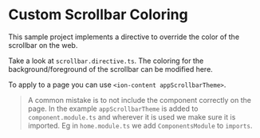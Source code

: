 # Custom Scrollbar Coloring
This sample project implements a directive to override the color of the scrollbar on the web.

Take a look at `scrollbar.directive.ts`. The coloring for the background/foreground of the scrollbar can be modified here.

To apply to a page you can use `<ion-content appScrollbarTheme>`.

> A common mistake is to not include the component correctly on the page. In the example `appScrollbarTheme` is added to `component.module.ts` and wherever it is used we make sure it is imported. Eg in `home.module.ts` we add `ComponentsModule` to `imports`.